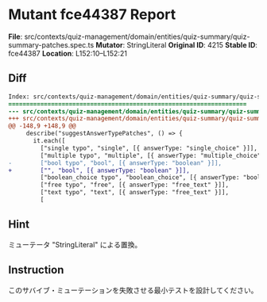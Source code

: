 # Mutant fce44387 Report

**File**: src/contexts/quiz-management/domain/entities/quiz-summary/quiz-summary-patches.spec.ts
**Mutator**: StringLiteral
**Original ID**: 4215
**Stable ID**: fce44387
**Location**: L152:10–L152:21

## Diff

```diff
Index: src/contexts/quiz-management/domain/entities/quiz-summary/quiz-summary-patches.spec.ts
===================================================================
--- src/contexts/quiz-management/domain/entities/quiz-summary/quiz-summary-patches.spec.ts	original
+++ src/contexts/quiz-management/domain/entities/quiz-summary/quiz-summary-patches.spec.ts	mutated #4215
@@ -148,9 +148,9 @@
     describe("suggestAnswerTypePatches", () => {
       it.each([
         ["single typo", "single", [{ answerType: "single_choice" }]],
         ["multiple typo", "multiple", [{ answerType: "multiple_choice" }]],
-        ["bool typo", "bool", [{ answerType: "boolean" }]],
+        ["", "bool", [{ answerType: "boolean" }]],
         ["boolean_choice typo", "boolean_choice", [{ answerType: "boolean" }]],
         ["free typo", "free", [{ answerType: "free_text" }]],
         ["text typo", "text", [{ answerType: "free_text" }]],
         [
```

## Hint

ミューテータ "StringLiteral" による置換。

## Instruction

このサバイブ・ミューテーションを失敗させる最小テストを設計してください。
